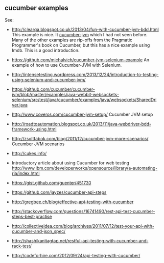 cucumber examples
-----------------

See:

- http://clearqa.blogspot.co.uk/2013/04/fun-with-cucumber-jvm-bdd.html This example is nice. It [cucumber-jvm](https://github.com/cucumber/cucumber-jvm) which I had not seen before. Many of the other examples are rip-offs from the Pragmatic Programmer's book on Cucumber, but this has a nice example using Imdb. This is a good introduction.
- https://github.com/michalvich/cucumber-jvm-selenium-example An example of how to use Cucumber-JVM with Selenium.
- http://intensetesting.wordpress.com/2013/12/24/introduction-to-testing-using-selenium-and-cucumber-jvm/
- https://github.com/cucumber/cucumber-jvm/blob/master/examples/java-webbit-websockets-selenium/src/test/java/cucumber/examples/java/websockets/SharedDriver.java
- http://www.coveros.com/cucumber-jvm-setup/ Cucumber JVM setup
- http://roadtoautomation.blogspot.co.uk/2013/11/java-webdriver-bdd-framework-using.html
- http://zsoltfabok.com/blog/2011/12/cucumber-jvm-more-scenarios/ Cucumber JVM scenarios

- http://cukes.info/
- Introductory article about using Cucumber for web testing http://www.ibm.com/developerworks/opensource/library/a-automating-ria/index.html
- https://gist.github.com/guenter/451730
- https://github.com/jayzes/cucumber-api-steps
- http://gregbee.ch/blog/effective-api-testing-with-cucumber
- http://stackoverflow.com/questions/16741490/rest-api-test-cucumber-steps-best-practise
- http://collectiveidea.com/blog/archives/2011/07/12/test-your-api-with-cucumber-and-json_spec/
- http://shashikantjagtap.net/restful-api-testing-with-cucumber-and-rack-test/
- http://codeforhire.com/2012/09/24/api-testing-with-cucumber/
